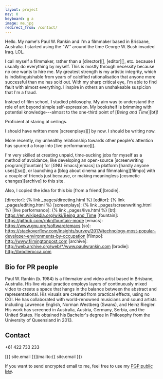 ```yaml
---
layout: project
nav: 0
keyboard: g a
image: me.jpg
redirect_from: /contact/
---
```


Hello. My name's Paul W. Rankin and I'm a filmmaker based in Brisbane,
Australia. I started using the "W." around the time George W. Bush invaded Iraq.
LOL.

I call myself a filmmaker, rather than a [director][], [editor][], etc. because
I usually do everything by myself. This is mostly through necessity because no
one wants to hire me. My greatest strength is my artistic integrity, which is
indistinguishable from years of calcified rationalisation that anyone more
successful than me has sold out. With my sharp critical eye, I'm able to find
fault with almost everything. I inspire in others an unshakeable suspicion that
I'm a fraud.

Instead of film school, I studied philosophy. My aim was to understand the role
of art beyond simple self-expression. My bookshelf is brimming with potential
knowledge---almost to the one-third point of [_Being and Time_][bt]!

Proficient at staring at ceilings.

I should have written more [screenplays][] by now. I should be writing now.

More recently, my unhealthy relationship towards other people's attention has
spurred a foray into [live performance][].

I'm very skilled at creating unpaid, time-sucking jobs for myself as a method of
avoidance, like developing an open-source [screenwriting program][fountain] for
[GNU Emacs][emacs] (a platform [hardly anyone uses][so]), or launching a
[blog about cinema and filmmaking][filmpo] with a couple of friends just
because, or making meaningless [cosmetic changes][archive] to this site.

Also, I copied the idea for this bio [from a friend][brodie].

[director]: {% link _pages/directing.html %}
[editor]: {% link _pages/editing.html %}
[screenplays]: {% link _pages/screenwriting.html %}
[live performance]: {% link _pages/live.html %}
[bt]: https://en.wikipedia.org/wiki/Being_and_Time
[fountain]: https://github.com/rnkn/fountain-mode
[emacs]: https://www.gnu.org/software/emacs
[so]: https://stackoverflow.com/insights/survey/2017#technology-most-popular-developer-environments-by-occupation
[filmpo]: http://www.filmingtonpost.com
[archive]: http://web.archive.org/web/*/www.paulwrankin.com
[brodie]: http://brodierocca.com

Bio for PR people
-----------------

Paul W. Rankin (b. 1984) is a filmmaker and video artist based in Brisbane,
Australia. His live visual practice employs layers of continuously mixed video
to create a space that hangs in the balance between the abstract and
representational. His visuals are created from practical effects, using no CGI.
He has collaborated with world-renowned musicians and sound artists including
Lawrence English, Norman Westberg (Swans), and Heinz Riegler. His work has
screened in Australia, Austria, Germany, Serbia, and the United States. He
obtained his Bachelor's degree in Philosophy from the University of Queensland in
2013.

Contact
-------

+61 422 733 233

[{{ site.email }}](mailto:{{ site.email }})

If you want to send encrypted email to me, feel free to use my
[PGP public key](https://keybase.io/rnkn/key.asc).
